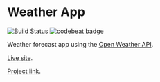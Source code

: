 # Weather App

[![Build Status](https://github.com/MauricioRobayo/weather-app/workflows/Build%20and%20Deploy/badge.svg)](https://github.com/MauricioRobayo/weather-app/actions)
[![codebeat badge](https://codebeat.co/badges/5d39d456-555b-44f4-a66c-046967635c6d)](https://codebeat.co/projects/github-com-mauriciorobayo-weather-app-master)

Weather forecast app using the [Open Weather API](https://openweathermap.org/api).

[Live site](https://mauriciorobayo.github.io/weather-app).

[Project link](https://www.theodinproject.com/courses/javascript/lessons/working-with-apis).
